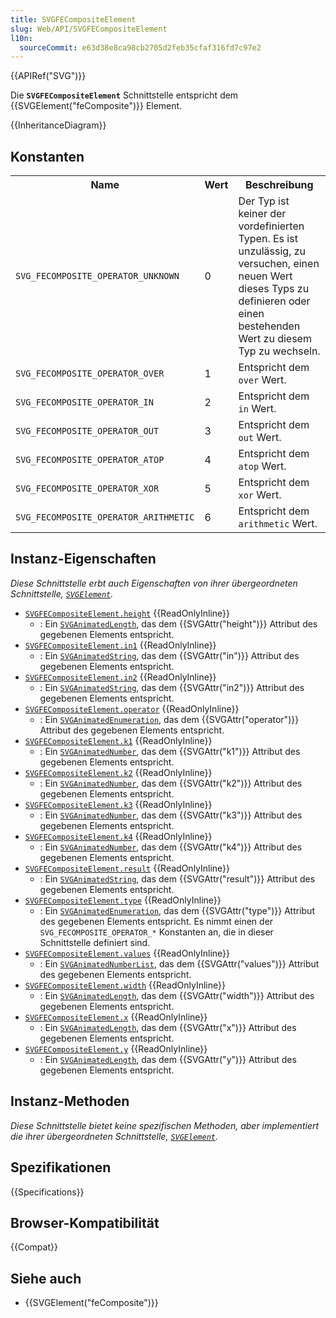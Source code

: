 ```yaml
---
title: SVGFECompositeElement
slug: Web/API/SVGFECompositeElement
l10n:
  sourceCommit: e63d38e8ca98cb2705d2feb35cfaf316fd7c97e2
---
```


{{APIRef("SVG")}}

Die **`SVGFECompositeElement`** Schnittstelle entspricht dem {{SVGElement("feComposite")}} Element.

{{InheritanceDiagram}}

## Konstanten

<table class="no-markdown">
  <tbody>
    <tr>
      <th>Name</th>
      <th>Wert</th>
      <th>Beschreibung</th>
    </tr>
    <tr>
      <td><code>SVG_FECOMPOSITE_OPERATOR_UNKNOWN</code></td>
      <td>0</td>
      <td>
        Der Typ ist keiner der vordefinierten Typen. Es ist unzulässig, zu versuchen,
        einen neuen Wert dieses Typs zu definieren oder einen bestehenden Wert zu
        diesem Typ zu wechseln.
      </td>
    </tr>
    <tr>
      <td><code>SVG_FECOMPOSITE_OPERATOR_OVER</code></td>
      <td>1</td>
      <td>Entspricht dem <code>over</code> Wert.</td>
    </tr>
    <tr>
      <td><code>SVG_FECOMPOSITE_OPERATOR_IN</code></td>
      <td>2</td>
      <td>Entspricht dem <code>in</code> Wert.</td>
    </tr>
    <tr>
      <td><code>SVG_FECOMPOSITE_OPERATOR_OUT</code></td>
      <td>3</td>
      <td>Entspricht dem <code>out</code> Wert.</td>
    </tr>
    <tr>
      <td><code>SVG_FECOMPOSITE_OPERATOR_ATOP</code></td>
      <td>4</td>
      <td>Entspricht dem <code>atop</code> Wert.</td>
    </tr>
    <tr>
      <td><code>SVG_FECOMPOSITE_OPERATOR_XOR</code></td>
      <td>5</td>
      <td>Entspricht dem <code>xor</code> Wert.</td>
    </tr>
    <tr>
      <td><code>SVG_FECOMPOSITE_OPERATOR_ARITHMETIC</code></td>
      <td>6</td>
      <td>Entspricht dem <code>arithmetic</code> Wert.</td>
    </tr>
  </tbody>
</table>

## Instanz-Eigenschaften

_Diese Schnittstelle erbt auch Eigenschaften von ihrer übergeordneten Schnittstelle, [`SVGElement`](/de/docs/Web/API/SVGElement)._

- [`SVGFECompositeElement.height`](/de/docs/Web/API/SVGFECompositeElement/height) {{ReadOnlyInline}}
  - : Ein [`SVGAnimatedLength`](/de/docs/Web/API/SVGAnimatedLength), das dem {{SVGAttr("height")}} Attribut des gegebenen Elements entspricht.
- [`SVGFECompositeElement.in1`](/de/docs/Web/API/SVGFECompositeElement/in1) {{ReadOnlyInline}}
  - : Ein [`SVGAnimatedString`](/de/docs/Web/API/SVGAnimatedString), das dem {{SVGAttr("in")}} Attribut des gegebenen Elements entspricht.
- [`SVGFECompositeElement.in2`](/de/docs/Web/API/SVGFECompositeElement/in2) {{ReadOnlyInline}}
  - : Ein [`SVGAnimatedString`](/de/docs/Web/API/SVGAnimatedString), das dem {{SVGAttr("in2")}} Attribut des gegebenen Elements entspricht.
- [`SVGFECompositeElement.operator`](/de/docs/Web/API/SVGFECompositeElement/operator) {{ReadOnlyInline}}
  - : Ein [`SVGAnimatedEnumeration`](/de/docs/Web/API/SVGAnimatedEnumeration), das dem {{SVGAttr("operator")}} Attribut des gegebenen Elements entspricht.
- [`SVGFECompositeElement.k1`](/de/docs/Web/API/SVGFECompositeElement/k1) {{ReadOnlyInline}}
  - : Ein [`SVGAnimatedNumber`](/de/docs/Web/API/SVGAnimatedNumber), das dem {{SVGAttr("k1")}} Attribut des gegebenen Elements entspricht.
- [`SVGFECompositeElement.k2`](/de/docs/Web/API/SVGFECompositeElement/k2) {{ReadOnlyInline}}
  - : Ein [`SVGAnimatedNumber`](/de/docs/Web/API/SVGAnimatedNumber), das dem {{SVGAttr("k2")}} Attribut des gegebenen Elements entspricht.
- [`SVGFECompositeElement.k3`](/de/docs/Web/API/SVGFECompositeElement/k3) {{ReadOnlyInline}}
  - : Ein [`SVGAnimatedNumber`](/de/docs/Web/API/SVGAnimatedNumber), das dem {{SVGAttr("k3")}} Attribut des gegebenen Elements entspricht.
- [`SVGFECompositeElement.k4`](/de/docs/Web/API/SVGFECompositeElement/k4) {{ReadOnlyInline}}
  - : Ein [`SVGAnimatedNumber`](/de/docs/Web/API/SVGAnimatedNumber), das dem {{SVGAttr("k4")}} Attribut des gegebenen Elements entspricht.
- [`SVGFECompositeElement.result`](/de/docs/Web/API/SVGFECompositeElement/result) {{ReadOnlyInline}}
  - : Ein [`SVGAnimatedString`](/de/docs/Web/API/SVGAnimatedString), das dem {{SVGAttr("result")}} Attribut des gegebenen Elements entspricht.
- [`SVGFECompositeElement.type`](/de/docs/Web/API/SVGFECompositeElement/type) {{ReadOnlyInline}}
  - : Ein [`SVGAnimatedEnumeration`](/de/docs/Web/API/SVGAnimatedEnumeration), das dem {{SVGAttr("type")}} Attribut des gegebenen Elements entspricht. Es nimmt einen der `SVG_FECOMPOSITE_OPERATOR_*` Konstanten an, die in dieser Schnittstelle definiert sind.
- [`SVGFECompositeElement.values`](/de/docs/Web/API/SVGFECompositeElement/values) {{ReadOnlyInline}}
  - : Ein [`SVGAnimatedNumberList`](/de/docs/Web/API/SVGAnimatedNumberList), das dem {{SVGAttr("values")}} Attribut des gegebenen Elements entspricht.
- [`SVGFECompositeElement.width`](/de/docs/Web/API/SVGFECompositeElement/width) {{ReadOnlyInline}}
  - : Ein [`SVGAnimatedLength`](/de/docs/Web/API/SVGAnimatedLength), das dem {{SVGAttr("width")}} Attribut des gegebenen Elements entspricht.
- [`SVGFECompositeElement.x`](/de/docs/Web/API/SVGFECompositeElement/x) {{ReadOnlyInline}}
  - : Ein [`SVGAnimatedLength`](/de/docs/Web/API/SVGAnimatedLength), das dem {{SVGAttr("x")}} Attribut des gegebenen Elements entspricht.
- [`SVGFECompositeElement.y`](/de/docs/Web/API/SVGFECompositeElement/y) {{ReadOnlyInline}}
  - : Ein [`SVGAnimatedLength`](/de/docs/Web/API/SVGAnimatedLength), das dem {{SVGAttr("y")}} Attribut des gegebenen Elements entspricht.

## Instanz-Methoden

_Diese Schnittstelle bietet keine spezifischen Methoden, aber implementiert die ihrer übergeordneten Schnittstelle, [`SVGElement`](/de/docs/Web/API/SVGElement)._

## Spezifikationen

{{Specifications}}

## Browser-Kompatibilität

{{Compat}}

## Siehe auch

- {{SVGElement("feComposite")}}
